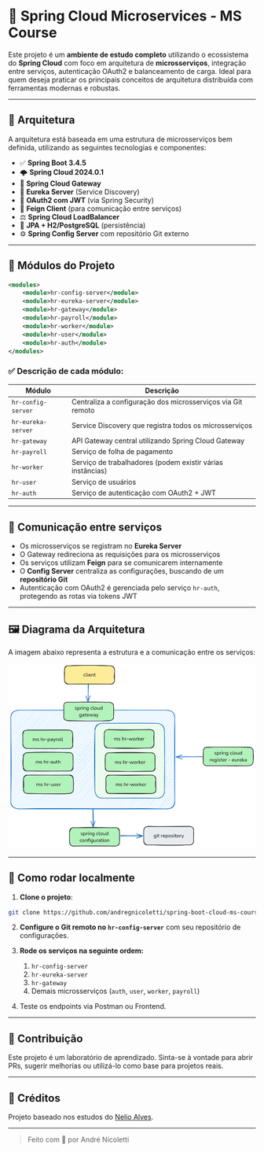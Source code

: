 # 🧠 Spring Cloud Microservices - MS Course

Este projeto é um **ambiente de estudo completo** utilizando o ecossistema do **Spring Cloud** com foco em arquitetura de **microsserviços**, integração entre serviços, autenticação OAuth2 e balanceamento de carga. Ideal para quem deseja praticar os principais conceitos de arquitetura distribuída com ferramentas modernas e robustas.

---

## 📐 Arquitetura

A arquitetura está baseada em uma estrutura de microsserviços bem definida, utilizando as seguintes tecnologias e componentes:

- ✅ **Spring Boot 3.4.5**
- 🌩 **Spring Cloud 2024.0.1**
- 🧭 **Spring Cloud Gateway**
- 🧬 **Eureka Server** (Service Discovery)
- 🔐 **OAuth2 com JWT** (via Spring Security)
- 🤝 **Feign Client** (para comunicação entre serviços)
- ⚖️ **Spring Cloud LoadBalancer**
- 🧾 **JPA + H2/PostgreSQL** (persistência)
- ⚙️ **Spring Config Server** com repositório Git externo

---

## 🔧 Módulos do Projeto

```xml
<modules>
    <module>hr-config-server</module>
    <module>hr-eureka-server</module>
    <module>hr-gateway</module>
    <module>hr-payroll</module>
    <module>hr-worker</module>
    <module>hr-user</module>
    <module>hr-auth</module>
</modules>
```

### ✅ Descrição de cada módulo:

| Módulo             | Descrição                                                                 |
|--------------------|---------------------------------------------------------------------------|
| `hr-config-server` | Centraliza a configuração dos microsserviços via Git remoto               |
| `hr-eureka-server` | Service Discovery que registra todos os microsserviços                    |
| `hr-gateway`       | API Gateway central utilizando Spring Cloud Gateway                       |
| `hr-payroll`       | Serviço de folha de pagamento                                             |
| `hr-worker`        | Serviço de trabalhadores (podem existir várias instâncias)                |
| `hr-user`          | Serviço de usuários                                                       |
| `hr-auth`          | Serviço de autenticação com OAuth2 + JWT                                  |

---

## 🔗 Comunicação entre serviços

- Os microsserviços se registram no **Eureka Server**
- O Gateway redireciona as requisições para os microsserviços
- Os serviços utilizam **Feign** para se comunicarem internamente
- O **Config Server** centraliza as configurações, buscando de um **repositório Git**
- Autenticação com OAuth2 é gerenciada pelo serviço `hr-auth`, protegendo as rotas via tokens JWT

---

## 🖼️ Diagrama da Arquitetura

A imagem abaixo representa a estrutura e a comunicação entre os serviços:

![Arquitetura](./arch.png)

---

## 🚀 Como rodar localmente

1. **Clone o projeto**:
```bash
git clone https://github.com/andregnicoletti/spring-boot-cloud-ms-course.git
```

2. **Configure o Git remoto no `hr-config-server`** com seu repositório de configurações.

3. **Rode os serviços na seguinte ordem:**

   1. `hr-config-server`
   2. `hr-eureka-server`
   3. `hr-gateway`
   4. Demais microsserviços (`auth`, `user`, `worker`, `payroll`)

4. Teste os endpoints via Postman ou Frontend.

---

## 🤝 Contribuição

Este projeto é um laboratório de aprendizado. Sinta-se à vontade para abrir PRs, sugerir melhorias ou utilizá-lo como base para projetos reais.

---

## 🧠 Créditos

Projeto baseado nos estudos do [Nelio Alves](https://www.udemy.com/course/microsservicos-java-spring-cloud/).

---

> Feito com 💚 por André Nicoletti
